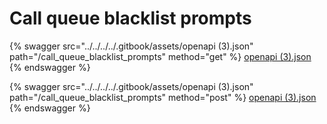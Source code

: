 # Call queue blacklist prompts

{% swagger src="../../../../.gitbook/assets/openapi (3).json" path="/call_queue_blacklist_prompts" method="get" %}
[openapi (3).json](<../../../../.gitbook/assets/openapi (3).json>)
{% endswagger %}

{% swagger src="../../../../.gitbook/assets/openapi (3).json" path="/call_queue_blacklist_prompts" method="post" %}
[openapi (3).json](<../../../../.gitbook/assets/openapi (3).json>)
{% endswagger %}
